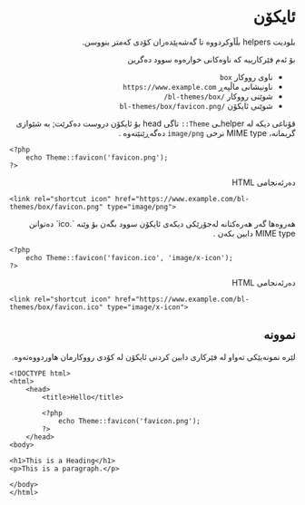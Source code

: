 <div dir="rtl">
	
# ئایکۆن
<!-- position: 5 -->

بلودیت helpers  بڵآوکردووە تا گەشەپێدەران کۆدی کەمتر بنووسن.

بۆ ئەم فێرکارییە کە ناوەکانی خوارەوە سوود دەگرین
- ناوی رووکار `box`
- ناونیشانی ماڵپەڕ `https://www.example.com`
- شوێنی رووکار `/bl-themes/box/`
- شوێنی ئایکۆن `/bl-themes/box/favicon.png`

قۆناغی دیکە لە  helperـی  `Theme::` تاگی head بۆ ئایکۆن دروست دەکرێت; بە شێوازی گریمانە،  MIME type نرخی `image/png` دەگەڕێنێتەوە .
</div>

```
<?php
	echo Theme::favicon('favicon.png');
?>
```
<div dir="rtl">
دەرئەنجامی HTML
</div>

```
<link rel="shortcut icon" href="https://www.example.com/bl-themes/box/favicon.png" type="image/png">
```
<div dir="rtl">
هەروەها گەر هەرەکتانە لەجۆرێکی دیکەی ئایکۆن سوود بگەن بۆ وێنە  `.ico`  دەتوانن  MIME type دابین بکەن .
	</div>
	
```
<?php
	echo Theme::favicon('favicon.ico', 'image/x-icon');
?>
```

<div dir="rtl">
دەرئەنجامی HTML
</div>

```
<link rel="shortcut icon" href="https://www.example.com/bl-themes/box/favicon.ico" type="image/x-icon">
```
<div dir="rtl">
<h2 id="example">نموونە</h2>

لێرە نمونەیێکی تەواو لە فێرکاری دابین کردنی ئایکۆن لە کۆدی رووکارمان هاوردووەتەوە.
</div>

```
<!DOCTYPE html>
<html>
	<head>
		<title>Hello</title>

		<?php
			echo Theme::favicon('favicon.png');
		?>
	</head>
<body>

<h1>This is a Heading</h1>
<p>This is a paragraph.</p>

</body>
</html>
```
